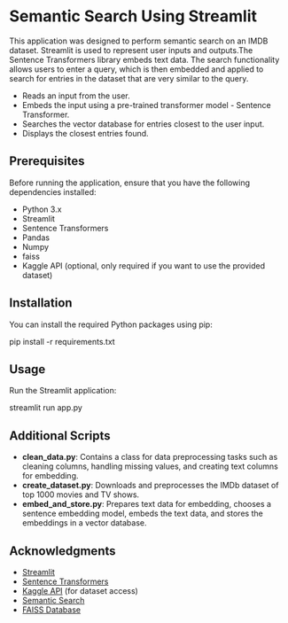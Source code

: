 # Semantic Search Using Streamlit

This application was designed to perform semantic search on an IMDB dataset. 
Streamlit is used to represent user inputs and outputs.The Sentence Transformers library embeds text data. 
The search functionality allows users to enter a query, which is then embedded and applied to search for entries in the dataset that are very similar to the query.

- Reads an input from the user.
- Embeds the input using a pre-trained transformer model - Sentence Transformer.
- Searches the vector database for entries closest to the user input.
- Displays the closest entries found.

## Prerequisites

Before running the application, ensure that you have the following dependencies installed:

- Python 3.x
- Streamlit
- Sentence Transformers
- Pandas
- Numpy
- faiss
- Kaggle API (optional, only required if you want to use the provided dataset)

## Installation

You can install the required Python packages using pip:

pip install -r requirements.txt

## Usage

Run the Streamlit application:

streamlit run app.py

## Additional Scripts

- **clean_data.py**: Contains a class for data preprocessing tasks such as cleaning columns, handling missing values, and creating text columns for embedding.
- **create_dataset.py**: Downloads and preprocesses the IMDb dataset of top 1000 movies and TV shows.
- **embed_and_store.py**: Prepares text data for embedding, chooses a sentence embedding model, embeds the text data, and stores the embeddings in a vector database.

## Acknowledgments

- [Streamlit](https://streamlit.io/)
- [Sentence Transformers](https://github.com/UKPLab/sentence-transformers)
- [Kaggle API](https://github.com/Kaggle/kaggle-api) (for dataset access)
- [Semantic Search](https://medium.com/@pankaj_pandey/exploring-semantic-search-using-embeddings-and-vector-databases-with-some-popular-use-cases-2543a79d3ba6)
- [FAISS Database](https://iamajithkumar.medium.com/working-with-faiss-for-similarity-search-59b197690f6c)
